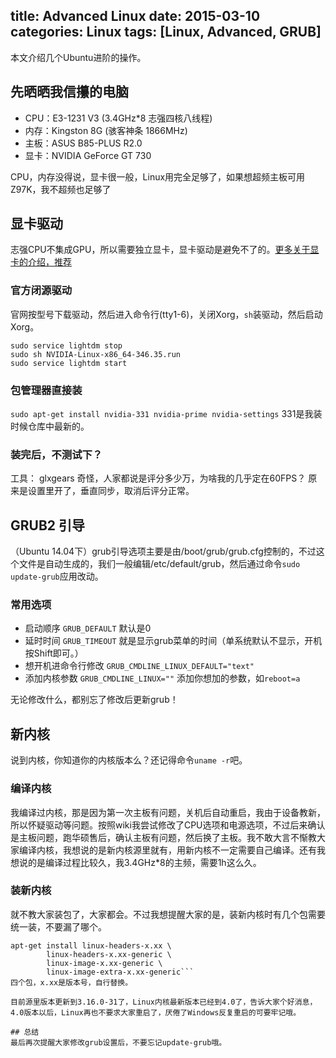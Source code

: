 title: Advanced Linux
date: 2015-03-10
categories: Linux
tags: [Linux, Advanced, GRUB]
---
本文介绍几个Ubuntu进阶的操作。

## 先晒晒我信攥的电脑
* CPU：E3-1231 V3 (3.4GHz*8 志强四核八线程)
* 内存：Kingston 8G (骇客神条 1866MHz)
* 主板：ASUS B85-PLUS R2.0
* 显卡：NVIDIA GeForce GT 730

CPU，内存没得说，显卡很一般，Linux用完全足够了，如果想超频主板可用Z97K，我不超频也足够了

## 显卡驱动
志强CPU不集成GPU，所以需要独立显卡，显卡驱动是避免不了的。[更多关于显卡的介绍，推荐](https://linuxtoy.org/archives/compare-linux-driver-support-between-three-major-gpus.html)

### 官方闭源驱动
官网按型号下载驱动，然后进入命令行(tty1-6)，关闭Xorg，`sh`装驱动，然后启动Xorg。
```
sudo service lightdm stop
sudo sh NVIDIA-Linux-x86_64-346.35.run 
sudo service lightdm start 
```

### 包管理器直接装
`sudo apt-get install nvidia-331 nvidia-prime nvidia-settings`
331是我装时候仓库中最新的。

### 装完后，不测试下？
工具： glxgears
奇怪，人家都说是评分多少万，为啥我的几乎定在60FPS？ 原来是设置里开了，垂直同步，取消后评分正常。

## GRUB2 引导
（Ubuntu 14.04下）grub引导选项主要是由/boot/grub/grub.cfg控制的，不过这个文件是自动生成的，我们一般编辑/etc/default/grub，然后通过命令`sudo update-grub`应用改动。

### 常用选项
* 启动顺序 `GRUB_DEFAULT` 默认是0
* 延时时间 `GRUB_TIMEOUT` 就是显示grub菜单的时间（单系统默认不显示，开机按Shift即可。）
* 想开机进命令行修改 `GRUB_CMDLINE_LINUX_DEFAULT="text"`
* 添加内核参数 `GRUB_CMDLINE_LINUX=""` 添加你想加的参数，如`reboot=a`

无论修改什么，都别忘了修改后更新grub！

## 新内核
说到内核，你知道你的内核版本么？还记得命令`uname -r`吧。

### 编译内核
我编译过内核，那是因为第一次主板有问题，关机后自动重启，我由于设备教新，所以怀疑驱动等问题。按照wiki我尝试修改了CPU选项和电源选项，不过后来确认是主板问题，跑华硕售后，确认主板有问题，然后换了主板。我不敢大言不惭教大家编译内核，我想说的是新内核源里就有，用新内核不一定需要自己编译。还有我想说的是编译过程比较久，我3.4GHz*8的主频，需要1h这么久。

### 装新内核
就不教大家装包了，大家都会。不过我想提醒大家的是，装新内核时有几个包需要统一装，不要漏了哪个。
```shell 新内核的四个包
apt-get install linux-headers-x.xx \
		linux-headers-x.xx-generic \
		linux-image-x.xx-generic \
		linux-image-extra-x.xx-generic```
四个包，x.xx是版本号，自行替换。

目前源里版本更新到3.16.0-31了，Linux内核最新版本已经到4.0了，告诉大家个好消息，4.0版本以后，Linux再也不要求大家重启了，厌倦了Windows反复重启的可要牢记哦。

## 总结
最后再次提醒大家修改grub设置后，不要忘记update-grub哦。
